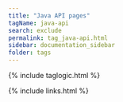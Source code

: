 ```yaml
---
title: "Java API pages"
tagName: java-api
search: exclude
permalink: tag_java-api.html
sidebar: documentation_sidebar
folder: tags
---
```

{% include taglogic.html %}

{% include links.html %}
